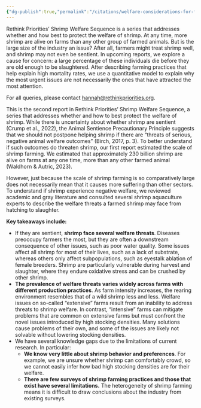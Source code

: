 ```yaml
---
{"dg-publish":true,"permalink":"/citations/welfare-considerations-for-farmed-shrimp-rethink-priorities/","tags":["crustaceans shrimp"],"created":"2025-10-23T11:03:15.318+01:00","updated":"2025-10-23T11:03:15.480+01:00"}
---
```


Rethink Priorities’ Shrimp Welfare Sequence is a series that addresses whether and how best to protect the welfare of shrimp. At any time, more shrimp are alive on farms than any other group of farmed animals. But is the large size of the industry an issue? After all, farmers might treat shrimp well, and shrimp may not even be sentient. In upcoming reports, we explore a cause for concern: a large percentage of these individuals die before they are old enough to be slaughtered. After describing farming practices that help explain high mortality rates, we use a quantitative model to explain why the most urgent issues are not necessarily the ones that have attracted the most attention.

For all queries, please contact hannah@rethinkpriorities.org.

This is the second report in Rethink Priorities’ Shrimp Welfare Sequence, a series that addresses whether and how to best protect the welfare of shrimp. While there is uncertainty about whether shrimp are sentient (Crump et al., 2022), the Animal Sentience Precautionary Principle suggests that we should not postpone helping shrimp if there are “threats of serious, negative animal welfare outcomes” (Birch, 2017, p. 3). To better understand if such outcomes do threaten shrimp, our first report estimated the scale of shrimp farming. We estimated that approximately 230 billion shrimp are alive on farms at any one time, more than any other farmed animal (Waldhorn & Autric, 2023).

However, just because the scale of shrimp farming is so comparatively large does not necessarily mean that it causes more suffering than other sectors. To understand if shrimp experience negative welfare, we reviewed academic and gray literature and consulted several shrimp aquaculture experts to describe the welfare threats a farmed shrimp may face from hatching to slaughter.

**Key takeaways include:**

*   If they are sentient, **shrimp face several welfare threats**. Diseases preoccupy farmers the most, but they are often a downstream consequence of other issues, such as poor water quality. Some issues affect all shrimp for most of their lives, such as a lack of substrate, whereas others only affect subpopulations, such as eyestalk ablation of female breeders. Shrimp are particularly vulnerable during harvest and slaughter, where they endure oxidative stress and can be crushed by other shrimp.
*   **The prevalence of welfare threats varies widely across farms with different production practices**. As farm intensity increases, the rearing environment resembles that of a wild shrimp less and less. Welfare issues on so-called “extensive” farms result from an inability to address threats to shrimp welfare. In contrast, “intensive” farms can mitigate problems that are common on extensive farms but must confront the novel issues introduced by high stocking densities. Many solutions cause problems of their own, and some of the issues are likely not solvable without lowering stocking densities.
*   We have several knowledge gaps due to the limitations of current research. In particular:
    *   **We know very little about shrimp behavior and preferences**. For example, we are unsure whether shrimp can comfortably crowd, so we cannot easily infer how bad high stocking densities are for their welfare.
    *   **There are few surveys of shrimp farming practices and those that exist have several limitations.** The heterogeneity of shrimp farming means it is difficult to draw conclusions about the industry from existing surveys.